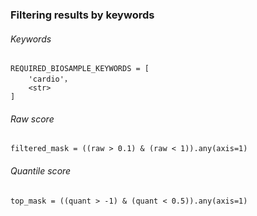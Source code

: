 ### Filtering results by keywords

###### Keywords
    REQUIRED_BIOSAMPLE_KEYWORDS = [
        'cardio'，
        <str>
    ]

###### Raw score

    filtered_mask = ((raw > 0.1) & (raw < 1)).any(axis=1)

###### Quantile score
    
    top_mask = ((quant > -1) & (quant < 0.5)).any(axis=1)
